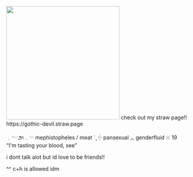 <img src=https://i.imghippo.com/files/whiD3394zKg.png width="300">
check out my straw page!! https://gothic-devil.straw.page

﹒𓎢౨ৎ﹒𓎠 mephistopheles / meat   ˙
̟  𓏶 pansexual ◞◟ genderfluid 𓏴   19   
“I'm tasting your blood, see”

i dont talk alot but id love to be friends!! 
                       
^^ c+h is allowed idm
















































